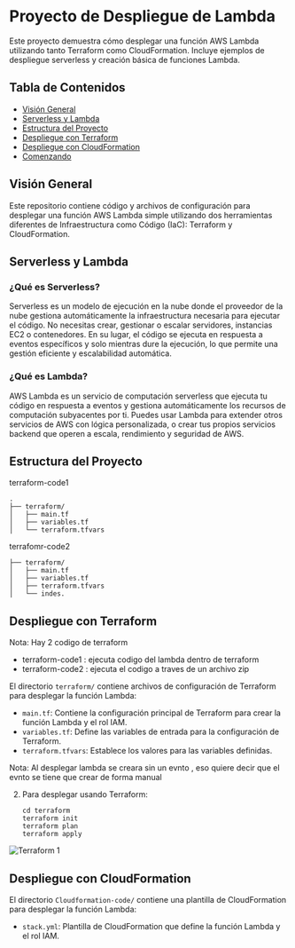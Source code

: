 # Proyecto de Despliegue de Lambda

Este proyecto demuestra cómo desplegar una función AWS Lambda utilizando tanto Terraform como CloudFormation. Incluye ejemplos de despliegue serverless y creación básica de funciones Lambda.

## Tabla de Contenidos

- [Visión General](#visión-general)
- [Serverless y Lambda](#serverless-y-lambda)
- [Estructura del Proyecto](#estructura-del-proyecto)
- [Despliegue con Terraform](#despliegue-con-terraform)
- [Despliegue con CloudFormation](#despliegue-con-cloudformation)
- [Comenzando](#comenzando)

## Visión General

Este repositorio contiene código y archivos de configuración para desplegar una función AWS Lambda simple utilizando dos herramientas diferentes de Infraestructura como Código (IaC): Terraform y CloudFormation.

## Serverless y Lambda

### ¿Qué es Serverless?

Serverless es un modelo de ejecución en la nube donde el proveedor de la nube gestiona automáticamente la infraestructura necesaria para ejecutar el código. No necesitas crear, gestionar o escalar servidores, instancias EC2 o contenedores. En su lugar, el código se ejecuta en respuesta a eventos específicos y solo mientras dure la ejecución, lo que permite una gestión eficiente y escalabilidad automática.

### ¿Qué es Lambda?

AWS Lambda es un servicio de computación serverless que ejecuta tu código en respuesta a eventos y gestiona automáticamente los recursos de computación subyacentes por ti. Puedes usar Lambda para extender otros servicios de AWS con lógica personalizada, o crear tus propios servicios backend que operen a escala, rendimiento y seguridad de AWS.

## Estructura del Proyecto

terraform-code1
```
.
├── terraform/
│   ├── main.tf
│   ├── variables.tf
│   └── terraform.tfvars
```

terrafomr-code2
```
├── terraform/
│   ├── main.tf
│   ├── variables.tf
│   ├── terraform.tfvars
│   └── indes.
```

## Despliegue con Terraform

Nota: Hay 2 codigo de terraform 
- terraform-code1 : ejecuta codigo del lambda dentro de terraform
- terraform-code2 : ejecuta el codigo a traves de un archivo zip

El directorio `terraform/` contiene archivos de configuración de Terraform para desplegar la función Lambda:

- `main.tf`: Contiene la configuración principal de Terraform para crear la función Lambda y el rol IAM.
- `variables.tf`: Define las variables de entrada para la configuración de Terraform.
- `terraform.tfvars`: Establece los valores para las variables definidas.

Nota: Al desplegar lambda se creara sin un evnto , eso quiere decir que el evnto se tiene que crear de forma manual

2. Para desplegar usando Terraform:
   ```
   cd terraform
   terraform init
   terraform plan
   terraform apply
   ```

![Terraform 1]()

## Despliegue con CloudFormation

El directorio `Cloudformation-code/` contiene una plantilla de CloudFormation para desplegar la función Lambda:

- `stack.yml`: Plantilla de CloudFormation que define la función Lambda y el rol IAM.
